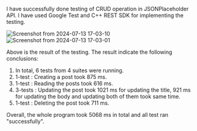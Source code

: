 I have successfully done testing of CRUD operation in JSONPlaceholder API.
I have used Google Test and C++ REST SDK for implementing the testing.

![Screenshot from 2024-07-13 17-03-10](https://github.com/user-attachments/assets/a28dac93-eac7-4030-ac8c-4793e7e4aef2)
![Screenshot from 2024-07-13 17-03-01](https://github.com/user-attachments/assets/4279f257-32b5-4868-b876-c4f13a70cff0)

Above is the result of the testing. The result indicate the following conclusions:
1) In total, 6 tests from 4 suites were running.
2) 1-test : Creating a post took 875 ms.
3) 1-test : Reading the posts took 616 ms.
4) 3-tests : Updating the post took 1021 ms for updating the title, 921 ms for updating the body and updating both of them took same time.
5) 1-test : Deleting the post took 711 ms.

Overall, the whole program took 5068 ms in total and all test ran "successfully".

